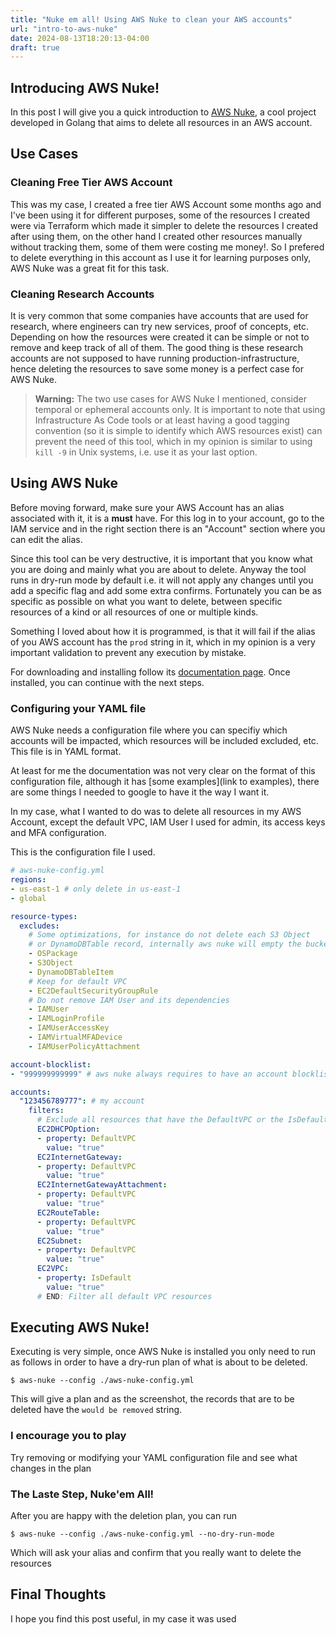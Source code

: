 ```yaml
---
title: "Nuke em all! Using AWS Nuke to clean your AWS accounts"
url: "intro-to-aws-nuke"
date: 2024-08-13T18:20:13-04:00
draft: true
---
```


## Introducing AWS Nuke!
In this post I will give you a quick introduction to [AWS Nuke](https://github.com/rebuy-de/aws-nuke), a cool project developed in Golang that aims to delete all resources in an AWS account.

## Use Cases
### Cleaning Free Tier AWS Account
This was my case, I created a free tier AWS Account some months ago and I've been using it for different purposes, some of the resources I created were via Terraform which made it simpler to delete the resources I created after using them, on the other hand I created other resources manually without tracking them, some of them were costing me money!. So I prefered to delete everything in this account as I use it for learning purposes only, AWS Nuke was a great fit for this task.

### Cleaning Research Accounts
It is very common that some companies have accounts that are used for research, where engineers can try new services, proof of concepts, etc. Depending on how the resources were created it can be simple or not to remove and keep track of all of them. The good thing is these research accounts are not supposed to have running production-infrastructure, hence deleting the resources to save some money is a perfect case for AWS Nuke.

> **Warning:** The two use cases for AWS Nuke I mentioned, consider temporal or ephemeral accounts only. It is important to note that using Infrastructure As Code tools or at least having a good tagging convention (so it is simple to identify which AWS resources exist) can prevent the need of this tool, which in my opinion is similar to using `kill -9` in Unix systems, i.e. use it as your last option.

## Using AWS Nuke
Before moving forward, make sure your AWS Account has an alias associated with it, it is a **must** have. For this log in to your account, go to the IAM service and in the right section there is an "Account" section where you can edit the alias.

<!-- Add image of this part -->

Since this tool can be very destructive, it is important that you know what you are doing and mainly what you are about to delete. Anyway the tool runs in dry-run mode by default i.e. it will not apply any changes until you add a specific flag and add some extra confirms. Fortunately you can be as specific as possible on what you want to delete, between specific resources of a kind or all resources of one or multiple kinds.

Something I loved about how it is programmed, is that it will fail if the alias of you AWS account has the `prod` string in it, which in my opinion is a very important validation to prevent any execution by mistake.

For downloading and installing follow its [documentation page](https://github.com/rebuy-de/aws-nuke/tree/main?tab=readme-ov-file#install). Once installed, you can continue with the next steps.

### Configuring your YAML file
AWS Nuke needs a configuration file where you can specifiy which accounts will be impacted, which resources will be included excluded, etc. This file is in YAML format.

At least for me the documentation was not very clear on the format of this configuration file, although it has [some examples](link to examples), there are some things I needed to google to have it the way I want it.

In my case, what I wanted to do was to delete all resources in my AWS Account, except the default VPC, IAM User I used for admin, its access keys and MFA configuration.

This is the configuration file I used.

```yml
# aws-nuke-config.yml
regions:
- us-east-1 # only delete in us-east-1
- global

resource-types:
  excludes:
    # Some optimizations, for instance do not delete each S3 Object
    # or DynamoDBTable record, internally aws nuke will empty the bucket anyway
    - OSPackage
    - S3Object
    - DynamoDBTableItem
    # Keep for default VPC
    - EC2DefaultSecurityGroupRule
    # Do not remove IAM User and its dependencies
    - IAMUser
    - IAMLoginProfile
    - IAMUserAccessKey
    - IAMVirtualMFADevice
    - IAMUserPolicyAttachment

account-blocklist:
- "999999999999" # aws nuke always requires to have an account blocklist

accounts:
  "123456789777": # my account
    filters:
      # Exclude all resources that have the DefaultVPC or the IsDefault properties
      EC2DHCPOption:
      - property: DefaultVPC
        value: "true"
      EC2InternetGateway:
      - property: DefaultVPC
        value: "true"
      EC2InternetGatewayAttachment:
      - property: DefaultVPC
        value: "true"
      EC2RouteTable:
      - property: DefaultVPC
        value: "true"
      EC2Subnet:
      - property: DefaultVPC
        value: "true"
      EC2VPC:
      - property: IsDefault
        value: "true"
      # END: Filter all default VPC resources
```

## Executing AWS Nuke!
Executing is very simple, once AWS Nuke is installed you only need to run as follows in order to have a dry-run plan of what is about to be deleted.

```
$ aws-nuke --config ./aws-nuke-config.yml
```

This will give a plan and as the screenshot, the records that are to be deleted have the `would be removed` string.

### I encourage you to play
Try removing or modifying your YAML configuration file and see what changes in the plan

### The Laste Step, Nuke'em All!
After you are happy with the deletion plan, you can run
```
$ aws-nuke --config ./aws-nuke-config.yml --no-dry-run-mode
```
Which will ask your alias and confirm that you really want to delete the resources

## Final Thoughts
I hope you find this post useful, in my case it was used
<!-- Add the steps to execute with some flags --include --exclude etc -->
